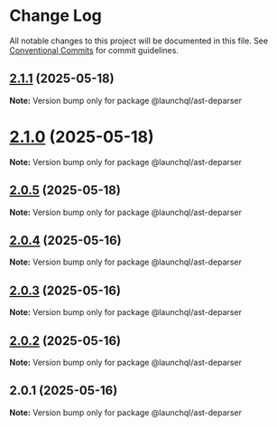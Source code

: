 # Change Log

All notable changes to this project will be documented in this file.
See [Conventional Commits](https://conventionalcommits.org) for commit guidelines.

## [2.1.1](https://github.com/launchql/launchql/compare/@launchql/ast-deparser@2.1.0...@launchql/ast-deparser@2.1.1) (2025-05-18)

**Note:** Version bump only for package @launchql/ast-deparser





# [2.1.0](https://github.com/launchql/launchql/compare/@launchql/ast-deparser@2.0.5...@launchql/ast-deparser@2.1.0) (2025-05-18)

**Note:** Version bump only for package @launchql/ast-deparser





## [2.0.5](https://github.com/launchql/launchql/compare/@launchql/ast-deparser@2.0.4...@launchql/ast-deparser@2.0.5) (2025-05-18)

**Note:** Version bump only for package @launchql/ast-deparser





## [2.0.4](https://github.com/launchql/launchql/compare/@launchql/ast-deparser@2.0.3...@launchql/ast-deparser@2.0.4) (2025-05-16)

**Note:** Version bump only for package @launchql/ast-deparser





## [2.0.3](https://github.com/launchql/launchql/compare/@launchql/ast-deparser@2.0.2...@launchql/ast-deparser@2.0.3) (2025-05-16)

**Note:** Version bump only for package @launchql/ast-deparser





## [2.0.2](https://github.com/launchql/launchql/compare/@launchql/ast-deparser@2.0.1...@launchql/ast-deparser@2.0.2) (2025-05-16)

**Note:** Version bump only for package @launchql/ast-deparser





## 2.0.1 (2025-05-16)

**Note:** Version bump only for package @launchql/ast-deparser
